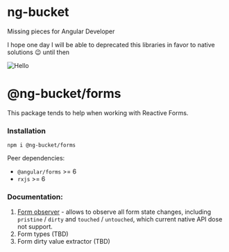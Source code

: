 # ng-bucket
Missing pieces for Angular Developer

I hope one day I will be able to deprecated this libraries in favor to native solutions :wink: until then

![Hello](https://render.bitstrips.com/v2/cpanel/fb695398-7ef1-4461-987b-73d3a97805fd-bdc2f301-a578-49ad-a6e1-f1fe69b63df9-v1.png?transparent=1&palette=1)

# @ng-bucket/forms
This package tends to help when working with Reactive Forms.

### Installation
`npm i @ng-bucket/forms`

Peer dependencies:
 * `@angular/forms` >= 6
 * `rxjs` >= 6

### Documentation:
1. [Form observer](./docs/form-observer.md) - allows to observe all form state changes, including `pristine` / `dirty` and `touched` / `untouched`, which current native API dose not support.
2. Form types (TBD)
3. Form dirty value extractor (TBD)
